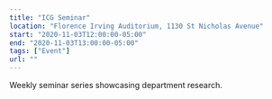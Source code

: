 ```yaml
---
title: "ICG Seminar"
location: "Florence Irving Auditorium, 1130 St Nicholas Avenue"
start: "2020-11-03T12:00:00-05:00"
end: "2020-11-03T13:00:00-05:00"
tags: ["Event"]
url: ""
---
```


Weekly seminar series showcasing department research.

<!-- endexcerpt -->

